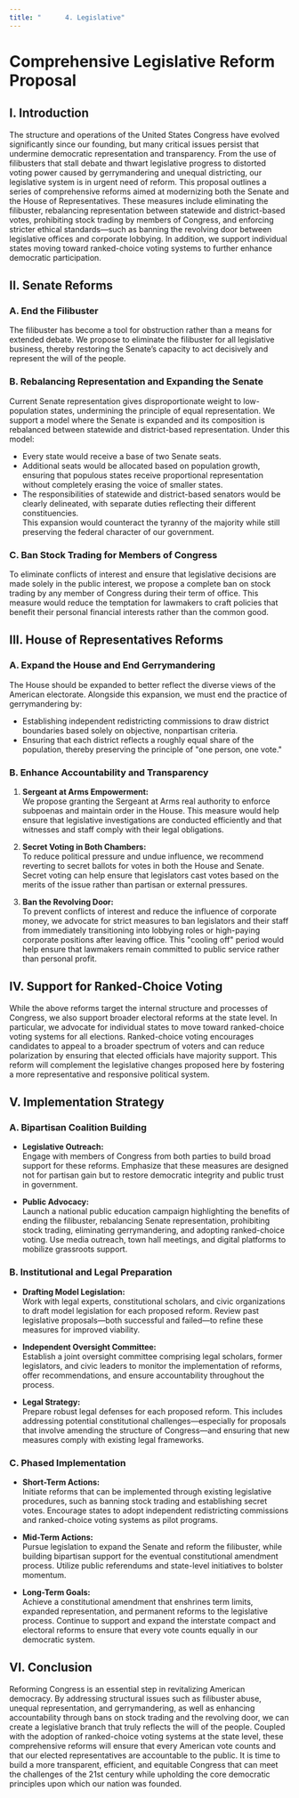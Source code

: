 ```yaml
---
title: "      4. Legislative"
---
```


# Comprehensive Legislative Reform Proposal

## I. Introduction

The structure and operations of the United States Congress have evolved significantly since our founding, but many critical issues persist that undermine democratic representation and transparency. From the use of filibusters that stall debate and thwart legislative progress to distorted voting power caused by gerrymandering and unequal districting, our legislative system is in urgent need of reform. This proposal outlines a series of comprehensive reforms aimed at modernizing both the Senate and the House of Representatives. These measures include eliminating the filibuster, rebalancing representation between statewide and district-based votes, prohibiting stock trading by members of Congress, and enforcing stricter ethical standards—such as banning the revolving door between legislative offices and corporate lobbying. In addition, we support individual states moving toward ranked-choice voting systems to further enhance democratic participation.

## II. Senate Reforms

### A. End the Filibuster

The filibuster has become a tool for obstruction rather than a means for extended debate. We propose to eliminate the filibuster for all legislative business, thereby restoring the Senate’s capacity to act decisively and represent the will of the people.

### B. Rebalancing Representation and Expanding the Senate

Current Senate representation gives disproportionate weight to low-population states, undermining the principle of equal representation. We support a model where the Senate is expanded and its composition is rebalanced between statewide and district-based representation. Under this model:
- Every state would receive a base of two Senate seats.
- Additional seats would be allocated based on population growth, ensuring that populous states receive proportional representation without completely erasing the voice of smaller states.
- The responsibilities of statewide and district-based senators would be clearly delineated, with separate duties reflecting their different constituencies.  
This expansion would counteract the tyranny of the majority while still preserving the federal character of our government.

### C. Ban Stock Trading for Members of Congress

To eliminate conflicts of interest and ensure that legislative decisions are made solely in the public interest, we propose a complete ban on stock trading by any member of Congress during their term of office. This measure would reduce the temptation for lawmakers to craft policies that benefit their personal financial interests rather than the common good.

## III. House of Representatives Reforms

### A. Expand the House and End Gerrymandering

The House should be expanded to better reflect the diverse views of the American electorate. Alongside this expansion, we must end the practice of gerrymandering by:
- Establishing independent redistricting commissions to draw district boundaries based solely on objective, nonpartisan criteria.
- Ensuring that each district reflects a roughly equal share of the population, thereby preserving the principle of "one person, one vote."

### B. Enhance Accountability and Transparency

1. **Sergeant at Arms Empowerment:**  
   We propose granting the Sergeant at Arms real authority to enforce subpoenas and maintain order in the House. This measure would help ensure that legislative investigations are conducted efficiently and that witnesses and staff comply with their legal obligations.

2. **Secret Voting in Both Chambers:**  
   To reduce political pressure and undue influence, we recommend reverting to secret ballots for votes in both the House and Senate. Secret voting can help ensure that legislators cast votes based on the merits of the issue rather than partisan or external pressures.

3. **Ban the Revolving Door:**  
   To prevent conflicts of interest and reduce the influence of corporate money, we advocate for strict measures to ban legislators and their staff from immediately transitioning into lobbying roles or high-paying corporate positions after leaving office. This "cooling off" period would help ensure that lawmakers remain committed to public service rather than personal profit.

## IV. Support for Ranked-Choice Voting

While the above reforms target the internal structure and processes of Congress, we also support broader electoral reforms at the state level. In particular, we advocate for individual states to move toward ranked-choice voting systems for all elections. Ranked-choice voting encourages candidates to appeal to a broader spectrum of voters and can reduce polarization by ensuring that elected officials have majority support. This reform will complement the legislative changes proposed here by fostering a more representative and responsive political system.

## V. Implementation Strategy

### A. Bipartisan Coalition Building

- **Legislative Outreach:**  
  Engage with members of Congress from both parties to build broad support for these reforms. Emphasize that these measures are designed not for partisan gain but to restore democratic integrity and public trust in government.

- **Public Advocacy:**  
  Launch a national public education campaign highlighting the benefits of ending the filibuster, rebalancing Senate representation, prohibiting stock trading, eliminating gerrymandering, and adopting ranked-choice voting. Use media outreach, town hall meetings, and digital platforms to mobilize grassroots support.

### B. Institutional and Legal Preparation

- **Drafting Model Legislation:**  
  Work with legal experts, constitutional scholars, and civic organizations to draft model legislation for each proposed reform. Review past legislative proposals—both successful and failed—to refine these measures for improved viability.

- **Independent Oversight Committee:**  
  Establish a joint oversight committee comprising legal scholars, former legislators, and civic leaders to monitor the implementation of reforms, offer recommendations, and ensure accountability throughout the process.

- **Legal Strategy:**  
  Prepare robust legal defenses for each proposed reform. This includes addressing potential constitutional challenges—especially for proposals that involve amending the structure of Congress—and ensuring that new measures comply with existing legal frameworks.

### C. Phased Implementation

- **Short-Term Actions:**  
  Initiate reforms that can be implemented through existing legislative procedures, such as banning stock trading and establishing secret votes. Encourage states to adopt independent redistricting commissions and ranked-choice voting systems as pilot programs.

- **Mid-Term Actions:**  
  Pursue legislation to expand the Senate and reform the filibuster, while building bipartisan support for the eventual constitutional amendment process. Utilize public referendums and state-level initiatives to bolster momentum.

- **Long-Term Goals:**  
  Achieve a constitutional amendment that enshrines term limits, expanded representation, and permanent reforms to the legislative process. Continue to support and expand the interstate compact and electoral reforms to ensure that every vote counts equally in our democratic system.

## VI. Conclusion

Reforming Congress is an essential step in revitalizing American democracy. By addressing structural issues such as filibuster abuse, unequal representation, and gerrymandering, as well as enhancing accountability through bans on stock trading and the revolving door, we can create a legislative branch that truly reflects the will of the people. Coupled with the adoption of ranked-choice voting systems at the state level, these comprehensive reforms will ensure that every American vote counts and that our elected representatives are accountable to the public. It is time to build a more transparent, efficient, and equitable Congress that can meet the challenges of the 21st century while upholding the core democratic principles upon which our nation was founded.
